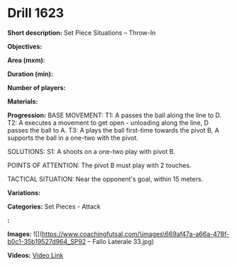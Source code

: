 # Drill 1623

**Short description:**
Set Piece Situations – Throw-In

**Objectives:**


**Area (mxm):**


**Duration (min):**


**Number of players:**


**Materials:**


**Progression:**
BASE MOVEMENT:
T1: A passes the ball along the line to D.
T2: A executes a movement to get open - unloading along the line, D passes the ball to A.
T3: A plays the ball first-time towards the pivot B, A supports the ball in a one-two with the pivot.

SOLUTIONS:
S1: A shoots on a one-two play with pivot B.

POINTS OF ATTENTION:
The pivot B must play with 2 touches.

TACTICAL SITUATION:
Near the opponent's goal, within 15 meters.

**Variations:**


**Categories:**
Set Pieces - Attack

**:**


**Images:**
![](https://www.coachingfutsal.com/\images\669af47a-a66a-478f-b0c1-35b19527d964_SP92 – Fallo Laterale 33.jpg)

**Videos:**
[Video Link](https://www.youtube.com/embed/rFLV1NZQaeM)

